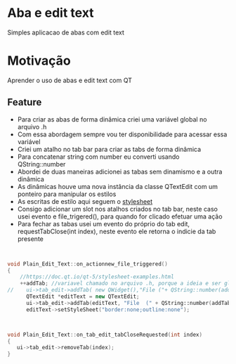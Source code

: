 # Aba e edit text
Simples aplicacao de abas com edit text

# Motivação
Aprender o uso de abas e edit text com QT


## Feature
- Para criar as abas de forma dinâmica criei uma variável global no arquivo .h
- Com essa abordagem sempre vou ter disponibilidade para acessar essa variável
- Criei um atalho no tab bar para criar as tabs de forma dinâmica
- Para concatenar string com number eu converti usando QString::number
- Abordei de duas maneiras  adicionei as tabas sem dinamismo e a outra dinâmica
- As dinâmicas houve uma nova instância da classe QTextEdit com um ponteiro para manipular os estilos
- As escritas de estilo aqui seguem o [stylesheet](https://doc.qt.io/qt-5/stylesheet-examples.html)
- Consigo adicionar um slot nos atalhos criados no tab bar, neste caso usei evento e file_trigered(), para quando for clicado efetuar uma ação
- Para fechar as tabas usei um evento do próprio do tab edit, requestTabClose(int index), neste evento ele retorna o indicie da tab presente

``` c++


void Plain_Edit_Text::on_actionnew_file_triggered()
{
    //https://doc.qt.io/qt-5/stylesheet-examples.html
    ++addTab; //variavel chamado no arquivo .h, porque a ideia e ser global
//    ui->tab_edit->addTab( new QWidget(),"File ("+ QString::number(addTab) +")"); 
      QTextEdit *editText = new QTextEdit;
      ui->tab_edit->addTab(editText, "File  (" + QString::number(addTab) + ")");
      editText->setStyleSheet("border:none;outline:none"); 



void Plain_Edit_Text::on_tab_edit_tabCloseRequested(int index)
{
   ui->tab_edit->removeTab(index);
}






```
